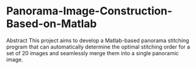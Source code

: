 # Panorama-Image-Construction-Based-on-Matlab
Abstract This project aims to develop a Matlab-based panorama stitching program that can automatically determine the optimal stitching order for a set of 20 images and seamlessly merge them into a single panoramic image.
